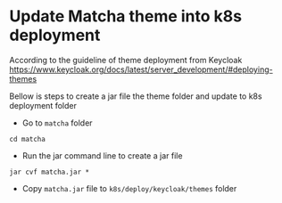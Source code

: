 # Update Matcha theme into k8s deployment
According to the guideline of theme deployment from Keycloak https://www.keycloak.org/docs/latest/server_development/#deploying-themes

Bellow is steps to create a jar file the theme folder and update to k8s deployment folder

- Go to `matcha` folder
```shell
cd matcha
```
- Run the jar command line to create a jar file
```shell
jar cvf matcha.jar *
```
- Copy `matcha.jar` file to `k8s/deploy/keycloak/themes` folder